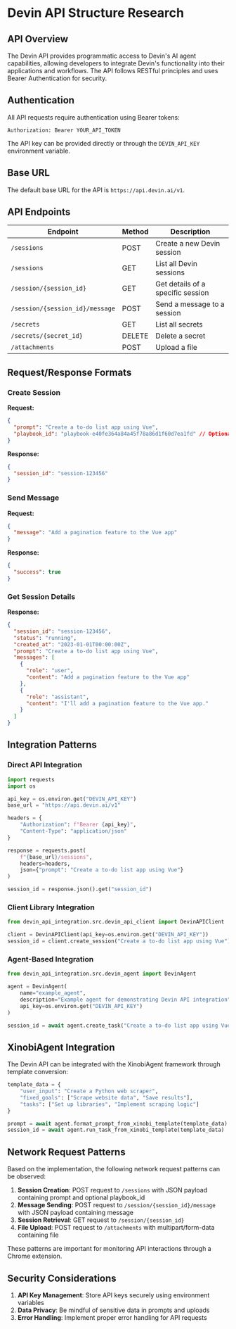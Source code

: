 # Devin API Structure Research

## API Overview

The Devin API provides programmatic access to Devin's AI agent capabilities, allowing developers to integrate Devin's functionality into their applications and workflows. The API follows RESTful principles and uses Bearer Authentication for security.

## Authentication

All API requests require authentication using Bearer tokens:
```
Authorization: Bearer YOUR_API_TOKEN
```

The API key can be provided directly or through the `DEVIN_API_KEY` environment variable.

## Base URL

The default base URL for the API is `https://api.devin.ai/v1`.

## API Endpoints

| Endpoint | Method | Description |
|----------|--------|-------------|
| `/sessions` | POST | Create a new Devin session |
| `/sessions` | GET | List all Devin sessions |
| `/session/{session_id}` | GET | Get details of a specific session |
| `/session/{session_id}/message` | POST | Send a message to a session |
| `/secrets` | GET | List all secrets |
| `/secrets/{secret_id}` | DELETE | Delete a secret |
| `/attachments` | POST | Upload a file |

## Request/Response Formats

### Create Session

**Request:**
```json
{
  "prompt": "Create a to-do list app using Vue",
  "playbook_id": "playbook-e40fe364a84a45f78a86d1f60d7ea1fd" // Optional
}
```

**Response:**
```json
{
  "session_id": "session-123456"
}
```

### Send Message

**Request:**
```json
{
  "message": "Add a pagination feature to the Vue app"
}
```

**Response:**
```json
{
  "success": true
}
```

### Get Session Details

**Response:**
```json
{
  "session_id": "session-123456",
  "status": "running",
  "created_at": "2023-01-01T00:00:00Z",
  "prompt": "Create a to-do list app using Vue",
  "messages": [
    {
      "role": "user",
      "content": "Add a pagination feature to the Vue app"
    },
    {
      "role": "assistant",
      "content": "I'll add a pagination feature to the Vue app."
    }
  ]
}
```

## Integration Patterns

### Direct API Integration

```python
import requests
import os

api_key = os.environ.get("DEVIN_API_KEY")
base_url = "https://api.devin.ai/v1"

headers = {
    "Authorization": f"Bearer {api_key}",
    "Content-Type": "application/json"
}

response = requests.post(
    f"{base_url}/sessions",
    headers=headers,
    json={"prompt": "Create a to-do list app using Vue"}
)

session_id = response.json().get("session_id")
```

### Client Library Integration

```python
from devin_api_integration.src.devin_api_client import DevinAPIClient

client = DevinAPIClient(api_key=os.environ.get("DEVIN_API_KEY"))
session_id = client.create_session("Create a to-do list app using Vue")
```

### Agent-Based Integration

```python
from devin_api_integration.src.devin_agent import DevinAgent

agent = DevinAgent(
    name="example_agent",
    description="Example agent for demonstrating Devin API integration",
    api_key=os.environ.get("DEVIN_API_KEY")
)

session_id = await agent.create_task("Create a to-do list app using Vue")
```

## XinobiAgent Integration

The Devin API can be integrated with the XinobiAgent framework through template conversion:

```python
template_data = {
    "user_input": "Create a Python web scraper",
    "fixed_goals": ["Scrape website data", "Save results"],
    "tasks": ["Set up libraries", "Implement scraping logic"]
}

prompt = await agent.format_prompt_from_xinobi_template(template_data)
session_id = await agent.run_task_from_xinobi_template(template_data)
```

## Network Request Patterns

Based on the implementation, the following network request patterns can be observed:

1. **Session Creation**: POST request to `/sessions` with JSON payload containing prompt and optional playbook_id
2. **Message Sending**: POST request to `/session/{session_id}/message` with JSON payload containing message
3. **Session Retrieval**: GET request to `/session/{session_id}`
4. **File Upload**: POST request to `/attachments` with multipart/form-data containing file

These patterns are important for monitoring API interactions through a Chrome extension.

## Security Considerations

1. **API Key Management**: Store API keys securely using environment variables
2. **Data Privacy**: Be mindful of sensitive data in prompts and uploads
3. **Error Handling**: Implement proper error handling for API requests
